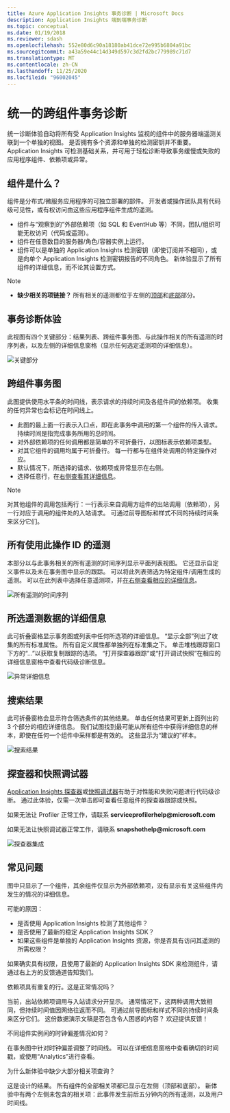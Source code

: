 ```yaml
---
title: Azure Application Insights 事务诊断 | Microsoft Docs
description: Application Insights 端到端事务诊断
ms.topic: conceptual
ms.date: 01/19/2018
ms.reviewer: sdash
ms.openlocfilehash: 552e80d6c90a18180ab41dce72e995b6804a91bc
ms.sourcegitcommit: a43a59e44c14d349d597c3d2fd2bc779989c71d7
ms.translationtype: MT
ms.contentlocale: zh-CN
ms.lasthandoff: 11/25/2020
ms.locfileid: "96002045"
---
```

# <a name="unified-cross-component-transaction-diagnostics"></a>统一的跨组件事务诊断

统一诊断体验自动将所有受 Application Insights 监视的组件中的服务器端遥测关联到一个单独的视图。 是否拥有多个资源和单独的检测密钥并不重要。 Application Insights 可检测基础关系，并可用于轻松诊断导致事务缓慢或失败的应用程序组件、依赖项或异常。

## <a name="what-is-a-component"></a>组件是什么？

组件是分布式/微服务应用程序的可独立部署的部件。 开发者或操作团队具有代码级可见性，或有权访问由这些应用程序组件生成的遥测。

* 组件与“观察到的”外部依赖项（如 SQL 和 EventHub 等）不同，团队/组织可能无权访问（代码或遥测）。
* 组件在任意数目的服务器/角色/容器实例上运行。
* 组件可以是单独的 Application Insights 检测密钥（即使订阅并不相同），或是向单个 Application Insights 检测密钥报告的不同角色。 新体验显示了所有组件的详细信息，而不论其设置方式。

> [!NOTE]
> * **缺少相关的项链接？** 所有相关的遥测都位于左侧的[顶部](#cross-component-transaction-chart)和[底部](#all-telemetry-with-this-operation-id)部分。 

## <a name="transaction-diagnostics-experience"></a>事务诊断体验
此视图有四个关键部分：结果列表、跨组件事务图、与此操作相关的所有遥测的时序列表，以及左侧的详细信息窗格（显示任何选定遥测项的详细信息）。

![关键部分](media/transaction-diagnostics/4partsCrossComponent.png)

## <a name="cross-component-transaction-chart"></a>跨组件事务图

此图提供使用水平条的时间线，表示请求的持续时间及各组件间的依赖项。 收集的任何异常也会标记在时间线上。

* 此图的最上面一行表示入口点，即在此事务中调用的第一个组件的传入请求。 持续时间是指完成事务所用的总时间。
* 对外部依赖项的任何调用都是简单的不可折叠行，以图标表示依赖项类型。
* 对其它组件的调用均属于可折叠行。 每一行都与在组件处调用的特定操作对应。
* 默认情况下，所选择的请求、依赖项或异常显示在右侧。
* 选择任意行，在[右侧查看其详细信息](#details-of-the-selected-telemetry)。 

> [!NOTE]
> 对其他组件的调用包括两行：一行表示来自调用方组件的出站调用（依赖项），另一行对应于调用的组件处的入站请求。 可通过前导图标和样式不同的持续时间条来区分它们。

## <a name="all-telemetry-with-this-operation-id"></a>所有使用此操作 ID 的遥测

本部分以与此事务相关的所有遥测的时间序列显示平面列表视图。 它还显示自定义事件以及未在事务图中显示的跟踪。 可以将此列表筛选为特定组件/调用生成的遥测。 可以在此列表中选择任意遥测项，并[在右侧查看相应的详细信息](#details-of-the-selected-telemetry)。

![所有遥测的时间序列](media/transaction-diagnostics/allTelemetryDrawerOpened.png)

## <a name="details-of-the-selected-telemetry"></a>所选遥测数据的详细信息

此可折叠窗格显示事务图或列表中任何所选项的详细信息。 “显示全部”列出了收集的所有标准属性。 所有自定义属性都单独列在标准集之下。 单击堆栈跟踪窗口下方的“...”以获取复制跟踪的选项。 “打开探查器跟踪”或“打开调试快照”在相应的详细信息窗格中查看代码级诊断信息。

![异常详细信息](media/transaction-diagnostics/exceptiondetail.png)

## <a name="search-results"></a>搜索结果

此可折叠窗格会显示符合筛选条件的其他结果。 单击任何结果可更新上面列出的 3 个部分的相应详细信息。 我们试图找到最可能从所有组件中获得详细信息的样本，即使在任何一个组件中采样都是有效的。 这些显示为“建议的”样本。

![搜索结果](media/transaction-diagnostics/searchResults.png)

## <a name="profiler-and-snapshot-debugger"></a>探查器和快照调试器

[Application Insights 探查器](./profiler.md)或[快照调试器](snapshot-debugger.md)有助于对性能和失败问题进行代码级诊断。 通过此体验，仅需一次单击即可查看任意组件的探查器跟踪或快照。

如果无法让 Profiler 正常工作，请联系 **serviceprofilerhelp\@microsoft.com**

如果无法让快照调试器正常工作，请联系 **snapshothelp\@microsoft.com**

![探查器集成](media/transaction-diagnostics/profilerTraces.png)

## <a name="faq"></a>常见问题

图中只显示了一个组件，其余组件仅显示为外部依赖项，没有显示有关这些组件内发生的情况的详细信息。

可能的原因：

* 是否使用 Application Insights 检测了其他组件？
* 是否使用了最新的稳定 Application Insights SDK？
* 如果这些组件是单独的 Application Insights 资源，你是否具有访问其遥测的所需权限？

如果确实具有权限，且使用了最新的 Application Insights SDK 来检测组件，请通过右上方的反馈通道告知我们。

依赖项具有重复的行。这是正常情况吗？

当前，出站依赖项调用与入站请求分开显示。 通常情况下，这两种调用大致相同，但持续时间值因网络往返而不同。 可通过前导图标和样式不同的持续时间条来区分它们。 这份数据演示文稿是否包含令人困惑的内容？ 欢迎提供反馈！

不同组件实例间的时钟偏差情况如何？

在事务图中针对时钟偏差调整了时间线。 可以在详细信息窗格中查看确切的时间戳，或使用“Analytics”进行查看。

为什么新体验中缺少大部分相关项查询？

这是设计的结果。 所有组件的全部相关项都已显示在左侧（顶部和底部）。 新体验中有两个左侧未包含的相关项：此事件发生前后五分钟内的所有遥测，以及用户时间线。

